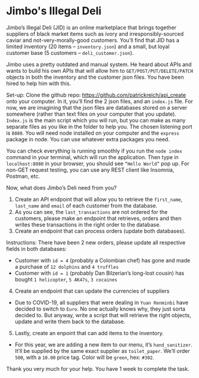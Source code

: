 # Jimbo's Illegal Deli

Jimbo’s Illegal Deli (JID) is an online marketplace that brings together suppliers of black market items such as ivory and irresponsibly-sourced caviar and not-very-morally-good customers. You’ll find that JID has a limited inventory (20 items – `inventory.json`) and a small, but loyal customer base (5 customers – `deli_customer.json`). 

Jimbo uses a pretty outdated and manual system. He heard about APIs and wants to build his own APIs that will allow him to `GET/POST/PUT/DELETE/PATCH` objects in both the inventory and the customer json files. You have been hired to help him with this. 

Set-up: Clone the github repo: https://github.com/patrickreich/api_create onto your computer. In it, you’ll find the 2 json files, and an `index.js` file. For now, we are imagining that the json files are databases stored on a server somewhere (rather than text files on your computer that you update). `Index.js` is the main script which you will run, but you can make as many separate files as you like in the folder to help you. The chosen listening port is `8080`. You will need node installed on your computer and the `express` package in node. You can use whatever extra packages you need. 

You can check everything is running smoothly if you run the `node index` command in your terminal, which will run the application. Then type in `localhost:8080` in your browser, you should see `“Hello World”` pop up. For non-GET request testing, you can use any REST client like Insomnia, Postman, etc.

Now, what does Jimbo’s Deli need from you?

1.	Create an API endpoint that will allow you to retrieve the `first_name`, `last_name` and `email` of each customer from the database.
2.	As you can see, the `last_transactions` are not ordered for the customers, please make an endpoint that retrieves, orders and then writes these transactions in the right order to the database. 
3.	Create an endpoint that can process orders (update both databases).

Instructions: There have been 2 new orders, please update all respective fields in both databases:

  * Customer with `id = 4` (probably a Colombian chef) has gone and made a purchase of `12 dolphins` and `4 truffles`
  * Customer with `id = 1` (probably Dan Bilzerian’s long-lost cousin) has bought `1 helicopter`, `5 AK47s`, `3 cocaines`  
  
4.	Create an endpoint that can update the currencies of suppliers
  * Due to COVID-19, all suppliers that were dealing in `Yuan Renminbi` have decided to switch to `Euro`. No one actually knows why, they just sorta decided to. But anyway, write a script that will retrieve the right objects, update and write them back to the database.
  
5.	Lastly, create an enpoint that can add items to the inventory.

  * For this year, we are adding a new item to our menu, it’s `hand_sanitizer`. It’ll be supplied by the same exact supplier as `toilet_paper`. We’ll order `500`, with a `10.00` price tag. Color will be `green`, hex: `#302`.

Thank you very much for your help. You have 1 week to complete the task. 
